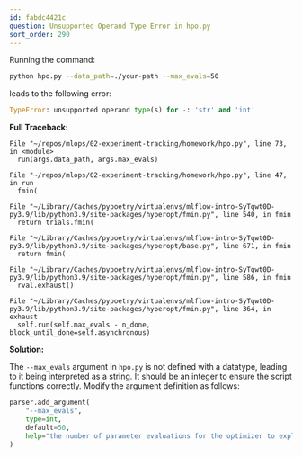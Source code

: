 ```yaml
---
id: fabdc4421c
question: Unsupported Operand Type Error in hpo.py
sort_order: 290
---
```


Running the command:

```bash
python hpo.py --data_path=./your-path --max_evals=50
```

leads to the following error:

```python
TypeError: unsupported operand type(s) for -: 'str' and 'int'
```

**Full Traceback:**

```plaintext
File "~/repos/mlops/02-experiment-tracking/homework/hpo.py", line 73, in <module>
  run(args.data_path, args.max_evals)

File "~/repos/mlops/02-experiment-tracking/homework/hpo.py", line 47, in run
  fmin(

File "~/Library/Caches/pypoetry/virtualenvs/mlflow-intro-SyTqwt0D-py3.9/lib/python3.9/site-packages/hyperopt/fmin.py", line 540, in fmin
  return trials.fmin(

File "~/Library/Caches/pypoetry/virtualenvs/mlflow-intro-SyTqwt0D-py3.9/lib/python3.9/site-packages/hyperopt/base.py", line 671, in fmin
  return fmin(

File "~/Library/Caches/pypoetry/virtualenvs/mlflow-intro-SyTqwt0D-py3.9/lib/python3.9/site-packages/hyperopt/fmin.py", line 586, in fmin
  rval.exhaust()

File "~/Library/Caches/pypoetry/virtualenvs/mlflow-intro-SyTqwt0D-py3.9/lib/python3.9/site-packages/hyperopt/fmin.py", line 364, in exhaust
  self.run(self.max_evals - n_done, block_until_done=self.asynchronous)
```

**Solution:**

The `--max_evals` argument in `hpo.py` is not defined with a datatype, leading to it being interpreted as a string. It should be an integer to ensure the script functions correctly. Modify the argument definition as follows:

```python
parser.add_argument(
    "--max_evals",
    type=int,
    default=50,
    help="the number of parameter evaluations for the optimizer to explore."
)
```
